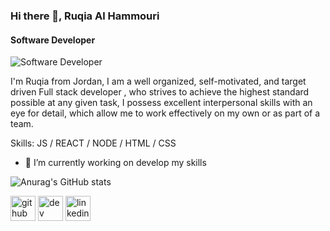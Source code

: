 ### Hi there 👋, Ruqia Al Hammouri
#### Software Developer 
![Software Developer ](https://www.foxigen.com/wp-content/uploads/2019/06/software-development-banner.jpg)

I'm Ruqia from Jordan, I am a well organized, self-motivated, and target driven Full stack developer , who strives to achieve the highest standard possible at any given task, I possess excellent interpersonal skills with an eye for detail, which allow me to work effectively on my own or as part of a team.

Skills: JS / REACT / NODE / HTML / CSS

- 🔭 I’m currently working on develop my skills 

![Anurag's GitHub stats](https://github-readme-stats.vercel.app/api?username=RuqiaHammouri&show_icons=true&theme=radical)

[<img src='https://cdn.jsdelivr.net/npm/simple-icons@3.0.1/icons/github.svg' alt='github' height='40'>](https://github.com/RuqiaHammouri)  [<img src='https://cdn.jsdelivr.net/npm/simple-icons@3.0.1/icons/dev-dot-to.svg' alt='dev' height='40'>](https://dev.to/RuqiaHammouri)  [<img src='https://cdn.jsdelivr.net/npm/simple-icons@3.0.1/icons/linkedin.svg' alt='linkedin' height='40'>](https://www.linkedin.com/in/https://www.linkedin.com/in/ruqia-alhammouri//)  








